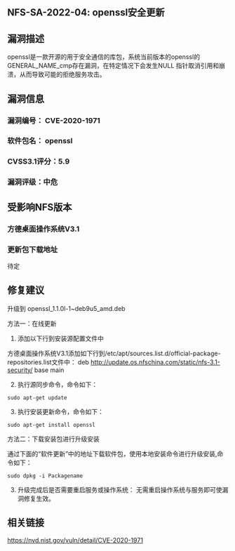 ## NFS-SA-2022-04: openssl安全更新

## 漏洞描述

openssl是一款开源的用于安全通信的库包，系统当前版本的openssl的GENERAL_NAME_cmp存在漏洞，在特定情况下会发生NULL 指针取消引用和崩溃，从而导致可能的拒绝服务攻击。

## 漏洞信息

###    漏洞编号： CVE-2020-1971

###    软件包名： openssl

###    CVSS3.1评分：5.9

###    漏洞评级：中危

## 受影响NFS版本

###    方德桌面操作系统V3.1   

### 更新包下载地址

待定

## 修复建议

升级到 openssl_1.1.0l-1~deb9u5_amd.deb

方法一：在线更新

1. 添加以下行到安装源配置文件中

方德桌面操作系统V3.1添加如下行到/etc/apt/sources.list.d/official-package-repositories.list文件中：
deb http://update.os.nfschina.com/static/nfs-3.1-security/ base main



2. 执行源同步命令，命令如下：

```
sudo apt-get update
```

3. 执行安装更新命令，命令如下：

```
sudo apt-get install openssl
```

方法二：下载安装包进行升级安装

通过下面的“软件更新”中的地址下载软件包，使用本地安装命令进行升级安装,命令如下：

```
sudo dpkg -i Packagename
```

3. 升级完成后是否需要重启服务或操作系统：
   无需重启操作系统与服务即可使漏洞修复生效。

## 相关链接

https://nvd.nist.gov/vuln/detail/CVE-2020-1971
